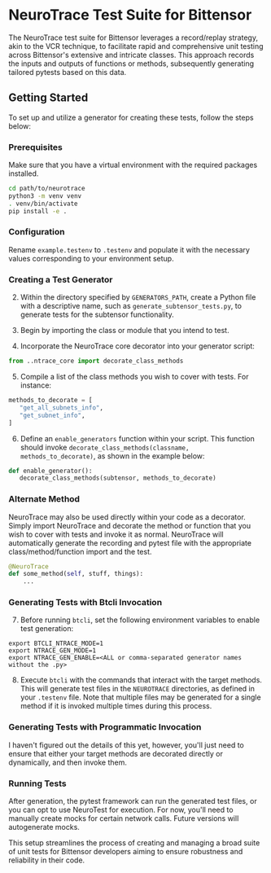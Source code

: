 # NeuroTrace Test Suite for Bittensor

The NeuroTrace test suite for Bittensor leverages a record/replay strategy, akin to the VCR technique, to facilitate rapid and comprehensive unit testing across Bittensor's extensive and intricate classes. This approach records the inputs and outputs of functions or methods, subsequently generating tailored pytests based on this data.

## Getting Started

To set up and utilize a generator for creating these tests, follow the steps below:

### Prerequisites

Make sure that you have a virtual environment with the required packages installed.
```bash
cd path/to/neurotrace
python3 -m venv venv
. venv/bin/activate
pip install -e .
```

### Configuration

Rename `example.testenv` to `.testenv` and populate it with the necessary values corresponding to your environment setup.

### Creating a Test Generator

2. Within the directory specified by `GENERATORS_PATH`, create a Python file with a descriptive name, such as `generate_subtensor_tests.py`, to generate tests for the subtensor functionality.

3. Begin by importing the class or module that you intend to test.

4. Incorporate the NeuroTrace core decorator into your generator script:
```python
from ..ntrace_core import decorate_class_methods
```

5. Compile a list of the class methods you wish to cover with tests. For instance:
```python
methods_to_decorate = [
   "get_all_subnets_info",
   "get_subnet_info",
]
```

6. Define an `enable_generators` function within your script. This function should invoke `decorate_class_methods(classname, methods_to_decorate)`, as shown in the example below:
```python
def enable_generator():
   decorate_class_methods(subtensor, methods_to_decorate)
```

### Alternate Method

NeuroTrace may also be used directly within your code as a decorator. Simply import NeuroTrace and decorate the method or function that you wish to cover with tests and invoke it as normal. NeuroTrace will automatically generate the recording and pytest file with the appropriate class/method/function import and the test.
```python
@NeuroTrace
def some_method(self, stuff, things):
    ...
```




### Generating Tests with Btcli Invocation

7. Before running `btcli`, set the following environment variables to enable test generation:
```shell
export BTCLI_NTRACE_MODE=1
export NTRACE_GEN_MODE=1
export NTRACE_GEN_ENABLE=<ALL or comma-separated generator names without the .py>
```

8. Execute `btcli` with the commands that interact with the target methods. This will generate test files in the `NEUROTRACE` directories, as defined in your `.testenv` file. Note that multiple files may be generated for a single method if it is invoked multiple times during this process.


### Generating Tests with Programmatic Invocation

I haven't figured out the details of this yet, however, you'll just need to ensure that either your target methods are decorated directly or dynamically, and then invoke them.


### Running Tests

After generation, the pytest framework can run the generated test files, or you can opt to use NeuroTest for execution.
For now, you'll need to manually create mocks for certain network calls. Future versions will autogenerate mocks.

This setup streamlines the process of creating and managing a broad suite of unit tests for Bittensor developers aiming to ensure robustness and reliability in their code.
